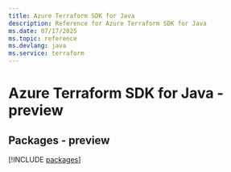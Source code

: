```yaml
---
title: Azure Terraform SDK for Java
description: Reference for Azure Terraform SDK for Java
ms.date: 07/17/2025
ms.topic: reference
ms.devlang: java
ms.service: terraform
---
```

# Azure Terraform SDK for Java - preview
## Packages - preview
[!INCLUDE [packages](terraform-index.md)]